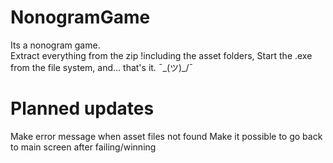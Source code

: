 # NonogramGame
Its a nonogram game.  
Extract everything from the zip !including the asset folders, 
Start the .exe from the file system, and... that's it. ¯\_(ツ)_/¯

# Planned updates
Make error message when asset files not found
Make it possible to go back to main screen after failing/winning
